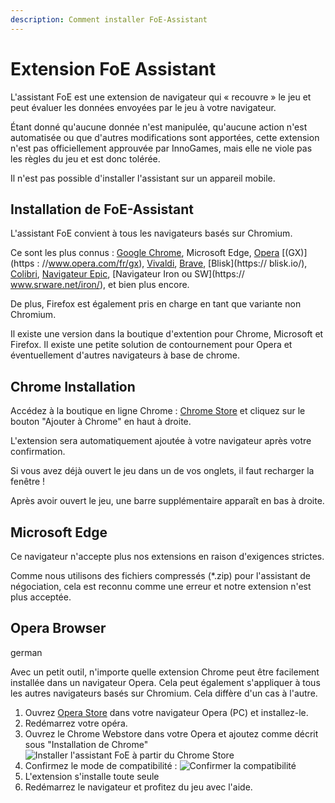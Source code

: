 ```yaml
---
description: Comment installer FoE-Assistant
---
```


# Extension FoE Assistant 

L'assistant FoE est une extension de navigateur qui « recouvre » le jeu et peut évaluer les données envoyées par le jeu à votre navigateur.

Étant donné qu'aucune donnée n'est manipulée, qu'aucune action n'est automatisée ou que d'autres modifications sont apportées, cette extension n'est pas officiellement approuvée par InnoGames, mais elle ne viole pas les règles du jeu et est donc tolérée.

<div data-gb-custom-block data-tag="warning" data-style='info'>

Il n'est pas possible d'installer l'assistant sur un appareil mobile.

</div>

## Installation de FoE-Assistant

L'assistant FoE convient à tous les navigateurs basés sur Chromium.

Ce sont les plus connus : [Google Chrome](https://www.google.com/chrome/), Microsoft Edge, [Opera](https://www.opera.com/) [(GX)](https : //www.opera.com/fr/gx), [Vivaldi](https://vivaldi.com/), [Brave](https://brave.com/), [Blisk](https:// blisk.io/), [Colibri](https://colibri.opqr.co/), [Navigateur Epic](https://www.epicbrowser.com/), [Navigateur Iron ou SW](https:// www.srware.net/iron/), et bien plus encore.

De plus, Firefox est également pris en charge en tant que variante non Chromium.

Il existe une version dans la boutique d'extention pour Chrome, Microsoft et Firefox. Il existe une petite solution de contournement pour Opera et éventuellement d'autres navigateurs à base de chrome.


## Chrome Installation

Accédez à la boutique en ligne Chrome : [Chrome Store](https://chrome.google.com/webstore/detail/foe-helper/bkagcmloachflbbkfmfiggipaelfamdf) et cliquez sur le bouton "Ajouter à Chrome" en haut à droite.

L'extension sera automatiquement ajoutée à votre navigateur après votre confirmation.

<div data-gb-custom-block data-tag="hint" data-style='info'>
Si vous avez déjà ouvert le jeu dans un de vos onglets, il faut recharger la fenêtre !
</div>

Après avoir ouvert le jeu, une barre supplémentaire apparaît en bas à droite.

## Microsoft Edge

Ce navigateur n'accepte plus nos extensions en raison d'exigences strictes.

Comme nous utilisons des fichiers compressés (*.zip) pour l'assistant de négociation, cela est reconnu comme une erreur et notre extension n'est plus acceptée.

## Opera Browser

german

Avec un petit outil, n'importe quelle extension Chrome peut être facilement installée dans un navigateur Opera. Cela peut également s'appliquer à tous les autres navigateurs basés sur Chromium. Cela diffère d'un cas à l'autre.

1. Ouvrez [Opera Store](https://addons.opera.com/de/extensions/details/install-chrome-extensions/) dans votre navigateur Opera (PC) et installez-le.
2. Redémarrez votre opéra.
3. Ouvrez le Chrome Webstore dans votre Opera et ajoutez comme décrit sous "Installation de Chrome" ![Installer l'assistant FoE à partir du Chrome Store](./.images/foe-helfer-in-operea-installieren.PNG)
4. Confirmez le mode de compatibilité : ![Confirmer la compatibilité](./.images/confirmation_compatibilite.PNG)
5. L'extension s'installe toute seule
6. Redémarrez le navigateur et profitez du jeu avec l'aide.